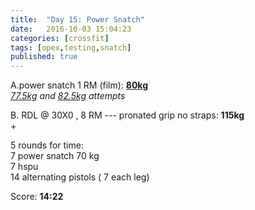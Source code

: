 ```yaml
---
title:  "Day 15: Power Snatch"
date:   2016-10-03 15:04:23
categories: [crossfit]
tags: [opex,testing,snatch]
published: true
---
```

A.power snatch 1 RM (film): [**80kg**][film1]  
_[77.5kg][film2] and [82.5kg][film3] attempts_

B. RDL @ 30X0 , 8 RM --- pronated grip no straps: **115kg**  
+  

5 rounds for time:  
7 power snatch 70 kg  
7 hspu  
14 alternating pistols ( 7 each leg)  

Score: **14:22**

[film1]: http://www.goo.gl/photos/Lv5QiUm35pCpuzRy8
[film2]: http://www.goo.gl/photos/8CyQKCbvuxgCKBk89
[film3]: http://www.goo.gl/photos/PkrPt2abH2nhh8YLA
